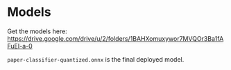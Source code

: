 # Models

Get the models here: https://drive.google.com/drive/u/2/folders/1BAHXomuxywor7MVQOr3Ba1fAFuEI-a-0 <br/>

`paper-classifier-quantized.onnx` is the final deployed model.



